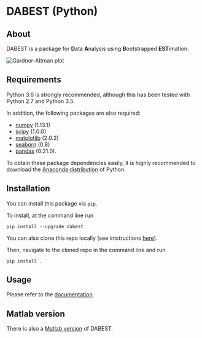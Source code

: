 # DABEST (Python)
<!-- [![Build Status](https://travis-ci.org/ACCLAB/DABEST-python.svg?branch=master)](https://travis-ci.org/ACCLAB/DABEST-python)

![](https://raw.githubusercontent.com/ACCLAB/DABEST-python/master/images/readme-float-contrast.png) -->

## About

DABEST is a package for **D**ata **A**nalysis using **B**ootstrapped **EST**imation.

![Gardner-Altman plot](https://acclab.github.io/DABEST-python-docs/_images/f1.png)

## Requirements

Python 3.6 is strongly recommended, although this has been tested with Python 2.7 and Python 3.5.

In addition, the following packages are also required:
- [numpy](https://www.numpy.org/) (1.13.1)
- [scipy](https://www.scipy.org/) (1.0.0)
- [matplotlib](https://www.matplotlib.org/) (2.0.2)
- [seaborn](https://seaborn.pydata.org/) (0.8)
- [pandas](https://pandas.pydata.org/) (0.21.0).

To obtain these package dependencies easily, it is highly recommended to download the [Anaconda distribution](https://www.continuum.io/downloads) of Python.

## Installation

You can install this package via `pip`.

To install, at the command line run
<!-- ```shell
conda config --add channels conda-forge
conda install dabest
```
or -->
```shell
pip install --upgrade dabest
```
You can also clone this repo locally (see intstructions [here](https://help.github.com/articles/cloning-a-repository/)).

Then, navigate to the cloned repo in the command line and run

```shell
pip install .
```

## Usage

Please refer to the [documentation](https://acclab.github.io/DABEST-python-docs/index.html).

## Matlab version

There is also a [Matlab version](https://github.com/ACCLAB/DABEST-Matlab) of DABEST.
